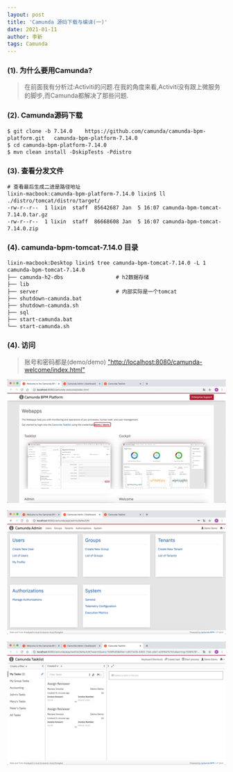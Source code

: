 ```yaml
---
layout: post
title: 'Camunda 源码下载与编译(一)'
date: 2021-01-11
author: 李新
tags: Camunda
---
```


### (1). 为什么要用Camunda?
> 在前面我有分析过:Activiti的问题.在我的角度来看,Activiti没有跟上微服务的脚步,而Camunda都解决了那些问题.

### (2). Camunda源码下载
```
$ git clone -b 7.14.0    https://github.com/camunda/camunda-bpm-platform.git   camunda-bpm-platform-7.14.0
$ cd camunda-bpm-platform-7.14.0
$ mvn clean install -DskipTests -Pdistro
```
### (3). 查看分发文件
```
# 查看最后生成二进是路径地址
lixin-macbook:camunda-bpm-platform-7.14.0 lixin$ ll ./distro/tomcat/distro/target/
-rw-r--r--  1 lixin  staff  85642687 Jan  5 16:07 camunda-bpm-tomcat-7.14.0.tar.gz
-rw-r--r--  1 lixin  staff  86668608 Jan  5 16:07 camunda-bpm-tomcat-7.14.0.zip
```

### (4). camunda-bpm-tomcat-7.14.0 目录
```
lixin-macbook:Desktop lixin$ tree camunda-bpm-tomcat-7.14.0 -L 1
camunda-bpm-tomcat-7.14.0
├── camunda-h2-dbs                 # h2数据存储
├── lib
├── server                         # 内部实际是一个tomcat
├── shutdown-camunda.bat
├── shutdown-camunda.sh
├── sql
├── start-camunda.bat
└── start-camunda.sh
```

### (4). 访问
> 账号和密码都是(demo/demo)
["http://localhost:8080/camunda-welcome/index.html"](http://localhost:8080/camunda-welcome/index.html)


!["camunda-welcome"](/assets/camunda/imgs/camunda-welcome.jpg)

!["camunda-admin"](/assets/camunda/imgs/camunda-admin.jpg)

!["camunda-tasklist"](/assets/camunda/imgs/camunda-tasklist.png)
